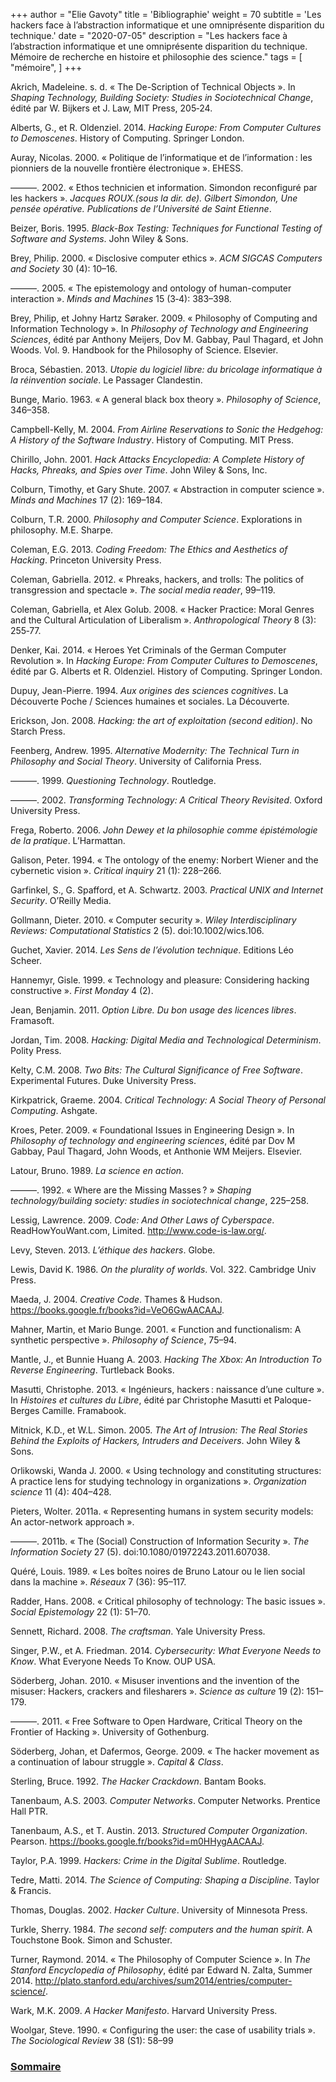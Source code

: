 +++
author = "Elie Gavoty"
title = 'Bibliographie'
weight = 70
subtitle =   'Les hackers face à l’abstraction informatique et une omniprésente disparition du technique.'
date = "2020-07-05"
description = "Les hackers face à l’abstraction informatique et une omniprésente disparition du technique. Mémoire de recherche en histoire et philosophie des science."
tags = [
	"mémoire",
]
+++

Akrich, Madeleine. s. d. « The De-Scription of Technical Objects ». In
*Shaping Technology, Building Society: Studies in Sociotechnical
Change*, édité par W. Bijkers et J. Law, MIT Press, 205‑24.

Alberts, G., et R. Oldenziel. 2014. *Hacking Europe: From Computer
Cultures to Demoscenes*. History of Computing. Springer London.

Auray, Nicolas. 2000. « Politique de l’informatique et de
l’information : les pionniers de la nouvelle frontière électronique ».
EHESS.

———. 2002. « Ethos technicien et information. Simondon reconfiguré par
les hackers ». *Jacques ROUX.(sous la dir. de). Gilbert Simondon, Une
pensée opérative. Publications de l’Université de Saint Etienne*.

Beizer, Boris. 1995. *Black-Box Testing: Techniques for Functional
Testing of Software and Systems*. John Wiley & Sons.

Brey, Philip. 2000. « Disclosive computer ethics ». *ACM SIGCAS
Computers and Society* 30 (4): 10–16.

———. 2005. « The epistemology and ontology of human-computer
interaction ». *Minds and Machines* 15 (3‑4): 383–398.

Brey, Philip, et Johny Hartz Søraker. 2009. « Philosophy of Computing
and Information Technology ». In *Philosophy of Technology and
Engineering Sciences*, édité par Anthony Meijers, Dov M. Gabbay, Paul
Thagard, et John Woods. Vol. 9. Handbook for the Philosophy of Science.
Elsevier.

Broca, Sébastien. 2013. *Utopie du logiciel libre: du bricolage
informatique à la réinvention sociale*. Le Passager Clandestin.

Bunge, Mario. 1963. « A general black box theory ». *Philosophy of
Science*, 346–358.

Campbell-Kelly, M. 2004. *From Airline Reservations to Sonic the
Hedgehog: A History of the Software Industry*. History of Computing. MIT
Press.

Chirillo, John. 2001. *Hack Attacks Encyclopedia: A Complete History of
Hacks, Phreaks, and Spies over Time*. John Wiley & Sons, Inc.

Colburn, Timothy, et Gary Shute. 2007. « Abstraction in computer
science ». *Minds and Machines* 17 (2): 169–184.

Colburn, T.R. 2000. *Philosophy and Computer Science*. Explorations in
philosophy. M.E. Sharpe.

Coleman, E.G. 2013. *Coding Freedom: The Ethics and Aesthetics of
Hacking*. Princeton University Press.

Coleman, Gabriella. 2012. « Phreaks, hackers, and trolls: The politics
of transgression and spectacle ». *The social media reader*, 99–119.

Coleman, Gabriella, et Alex Golub. 2008. « Hacker Practice: Moral Genres
and the Cultural Articulation of Liberalism ». *Anthropological Theory*
8 (3): 255‑77.

Denker, Kai. 2014. « Heroes Yet Criminals of the German Computer
Revolution ». In *Hacking Europe: From Computer Cultures to Demoscenes*,
édité par G. Alberts et R. Oldenziel. History of Computing. Springer
London.

Dupuy, Jean-Pierre. 1994. *Aux origines des sciences cognitives*. La
Découverte Poche / Sciences humaines et sociales. La Découverte.

Erickson, Jon. 2008. *Hacking: the art of exploitation (second
edition)*. No Starch Press.

Feenberg, Andrew. 1995. *Alternative Modernity: The Technical Turn in
Philosophy and Social Theory*. University of California Press.

———. 1999. *Questioning Technology*. Routledge.

———. 2002. *Transforming Technology: A Critical Theory Revisited*.
Oxford University Press.

Frega, Roberto. 2006. *John Dewey et la philosophie comme épistémologie
de la pratique*. L’Harmattan.

Galison, Peter. 1994. « The ontology of the enemy: Norbert Wiener and
the cybernetic vision ». *Critical inquiry* 21 (1): 228–266.

Garfinkel, S., G. Spafford, et A. Schwartz. 2003. *Practical UNIX and
Internet Security*. O’Reilly Media.

Gollmann, Dieter. 2010. « Computer security ». *Wiley Interdisciplinary
Reviews: Computational Statistics* 2 (5). doi:10.1002/wics.106.

Guchet, Xavier. 2014. *Les Sens de l’évolution technique*. Editions Léo
Scheer.

Hannemyr, Gisle. 1999. « Technology and pleasure: Considering hacking
constructive ». *First Monday* 4 (2).

Jean, Benjamin. 2011. *Option Libre. Du bon usage des licences libres*.
Framasoft.

Jordan, Tim. 2008. *Hacking: Digital Media and Technological
Determinism*. Polity Press.

Kelty, C.M. 2008. *Two Bits: The Cultural Significance of Free
Software*. Experimental Futures. Duke University Press.

Kirkpatrick, Graeme. 2004. *Critical Technology: A Social Theory of
Personal Computing*. Ashgate.

Kroes, Peter. 2009. « Foundational Issues in Engineering Design ». In
*Philosophy of technology and engineering sciences*, édité par Dov M
Gabbay, Paul Thagard, John Woods, et Anthonie WM Meijers. Elsevier.

Latour, Bruno. 1989. *La science en action*.

———. 1992. « Where are the Missing Masses ? » *Shaping
technology/building society: studies in sociotechnical change*, 225–258.

Lessig, Lawrence. 2009. *Code: And Other Laws of Cyberspace*.
ReadHowYouWant.com, Limited. http://www.code-is-law.org/.

Levy, Steven. 2013. *L’éthique des hackers*. Globe.

Lewis, David K. 1986. *On the plurality of worlds*. Vol. 322. Cambridge
Univ Press.

Maeda, J. 2004. *Creative Code*. Thames & Hudson.
https://books.google.fr/books?id=VeO6GwAACAAJ.

Mahner, Martin, et Mario Bunge. 2001. « Function and functionalism: A
synthetic perspective ». *Philosophy of Science*, 75–94.

Mantle, J., et Bunnie Huang A. 2003. *Hacking The Xbox: An Introduction
To Reverse Engineering*. Turtleback Books.

Masutti, Christophe. 2013. « Ingénieurs, hackers : naissance d’une
culture ». In *Histoires et cultures du Libre*, édité par Christophe
Masutti et Paloque-Berges Camille. Framabook.

Mitnick, K.D., et W.L. Simon. 2005. *The Art of Intrusion: The Real
Stories Behind the Exploits of Hackers, Intruders and Deceivers*. John
Wiley & Sons.

Orlikowski, Wanda J. 2000. « Using technology and constituting
structures: A practice lens for studying technology in organizations ».
*Organization science* 11 (4): 404–428.

Pieters, Wolter. 2011a. « Representing humans in system security models:
An actor-network approach ».

———. 2011b. « The (Social) Construction of Information Security ». *The
Information Society* 27 (5). doi:10.1080/01972243.2011.607038.

Quéré, Louis. 1989. « Les boîtes noires de Bruno Latour ou le lien
social dans la machine ». *Réseaux* 7 (36): 95–117.

Radder, Hans. 2008. « Critical philosophy of technology: The basic
issues ». *Social Epistemology* 22 (1): 51–70.

Sennett, Richard. 2008. *The craftsman*. Yale University Press.

Singer, P.W., et A. Friedman. 2014. *Cybersecurity: What Everyone Needs
to Know*. What Everyone Needs To Know. OUP USA.

Söderberg, Johan. 2010. « Misuser inventions and the invention of the
misuser: Hackers, crackers and filesharers ». *Science as culture* 19
(2): 151–179.

———. 2011. « Free Software to Open Hardware, Critical Theory on the
Frontier of Hacking ». University of Gothenburg.

Söderberg, Johan, et Dafermos, George. 2009. « The hacker movement as a
continuation of labour struggle ». *Capital & Class*.

Sterling, Bruce. 1992. *The Hacker Crackdown*. Bantam Books.

Tanenbaum, A.S. 2003. *Computer Networks*. Computer Networks. Prentice
Hall PTR.

Tanenbaum, A.S., et T. Austin. 2013. *Structured Computer Organization*.
Pearson. https://books.google.fr/books?id=m0HHygAACAAJ.

Taylor, P.A. 1999. *Hackers: Crime in the Digital Sublime*. Routledge.

Tedre, Matti. 2014. *The Science of Computing: Shaping a Discipline*.
Taylor & Francis.

Thomas, Douglas. 2002. *Hacker Culture*. University of Minnesota Press.

Turkle, Sherry. 1984. *The second self: computers and the human spirit*.
A Touchstone Book. Simon and Schuster.

Turner, Raymond. 2014. « The Philosophy of Computer Science ». In *The
Stanford Encyclopedia of Philosophy*, édité par Edward N. Zalta, Summer
2014.
http://plato.stanford.edu/archives/sum2014/entries/computer-science/.

Wark, M.K. 2009. *A Hacker Manifesto*. Harvard University Press.

Woolgar, Steve. 1990. « Configuring the user: the case of usability
trials ». *The Sociological Review* 38 (S1): 58–99

### [Sommaire](../01-sommaire)
